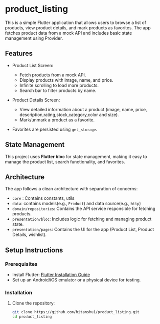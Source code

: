 # product_listing

This is a simple Flutter application that allows users to browse a list of products, view product details, and mark products as favorites. The app fetches product data from a mock API and includes basic state management using Provider.

## Features
- Product List Screen:
  - Fetch products from a mock API.
  - Display products with image, name, and price.
  - Infinite scrolling to load more products.
  - Search bar to filter products by name.
  
- Product Details Screen:
  - View detailed information about a product (image, name, price, description,rating,stock,category,color and size).
  - Mark/unmark a product as a favorite.
  
- Favorites are persisted using `get_storage`.

## State Management
This project uses **Flutter bloc** for state management, making it easy to manage the product list, search functionality, and favorites.

## Architecture
The app follows a clean architecture with separation of concerns:
- `core` : Contains constants, utils
- `data`: contains models(e.g., `Product`) and data source(e.g., `http`)
- `domain/repositories`: Contains the API service responsible for fetching products.
- `presentation/bloc`: Includes logic for fetching and managing product state.
- `presentation/pages`: Contains the UI for the app (Product List, Product Details, wishlist).

## Setup Instructions

### Prerequisites
- Install Flutter: [Flutter Installation Guide](https://flutter.dev/docs/get-started/install)
- Set up an Android/iOS emulator or a physical device for testing.

### Installation
1. Clone the repository:
   ```bash
   git clone https://github.com/hitanshu1/product_listing.git
   cd product_listing

